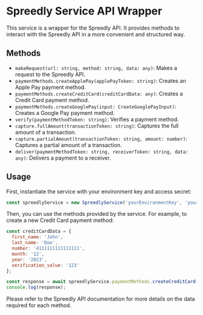 <!--
Write the documentation for the Spreedly Service API wrapper in @spreedlyService.ts including a bullet list of ## Methods and a ## Usage example
-->

# Spreedly Service API Wrapper

This service is a wrapper for the Spreedly API. It provides methods to interact with the Spreedly API in a more convenient and structured way.

## Methods

- `makeRequest(url: string, method: string, data: any)`: Makes a request to the Spreedly API.
- `paymentMethods.createApplePay(applePayToken: string)`: Creates an Apple Pay payment method.
- `paymentMethods.createCreditCard(creditCardData: any)`: Creates a Credit Card payment method.
- `paymentMethods.createGooglePay(input: CreateGooglePayInput)`: Creates a Google Pay payment method.
- `verify(paymentMethodToken: string)`: Verifies a payment method.
- `capture.fullAmount(transactionToken: string)`: Captures the full amount of a transaction.
- `capture.partialAmount(transactionToken: string, amount: number)`: Captures a partial amount of a transaction.
- `deliver(paymentMethodToken: string, receiverToken: string, data: any)`: Delivers a payment to a receiver.

## Usage

First, instantiate the service with your environment key and access secret:

```javascript
const spreedlyService = new SpreedlyService('yourEnvironmentKey', 'yourAccessSecret');
```

Then, you can use the methods provided by the service. For example, to create a new Credit Card payment method:

```javascript
const creditCardData = {
  first_name: 'John',
  last_name: 'Doe',
  number: '4111111111111111',
  month: '12',
  year: '2023',
  verification_value: '123'
};

const response = await spreedlyService.paymentMethods.createCreditCard(creditCardData);
console.log(response);
```

Please refer to the Spreedly API documentation for more details on the data required for each method.
